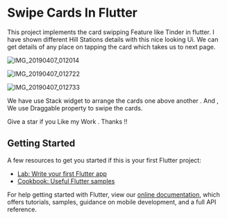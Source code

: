 # Swipe Cards In Flutter

This project implements the card swipping Feature like Tinder in flutter. I have shown different Hill Stations details with this nice looking Ui. We can get details of any place on tapping the card which takes us to next page.

![IMG_20190407_012014](https://user-images.githubusercontent.com/46425856/55674644-eaf8dd80-58d4-11e9-8d60-8649a3e3e950.jpg)

![IMG_20190407_012722](https://user-images.githubusercontent.com/46425856/55674647-f0eebe80-58d4-11e9-81f3-929ed1e75239.jpg)

![IMG_20190407_012733](https://user-images.githubusercontent.com/46425856/55674652-fd731700-58d4-11e9-9ca5-5240dfec3633.jpg)

We have use  Stack widget to arrange the cards one above another . And , We use Draggable property to swipe the cards.

Give a star if you Like my Work . Thanks !!

## Getting Started


A few resources to get you started if this is your first Flutter project:

- [Lab: Write your first Flutter app](https://flutter.io/docs/get-started/codelab)
- [Cookbook: Useful Flutter samples](https://flutter.io/docs/cookbook)

For help getting started with Flutter, view our 
[online documentation](https://flutter.io/docs), which offers tutorials, 
samples, guidance on mobile development, and a full API reference.
